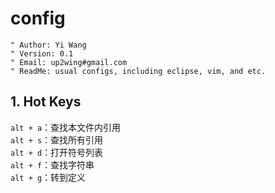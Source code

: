 # config
    " Author: Yi Wang
    " Version: 0.1
    " Email: up2wing#gmail.com
    " ReadMe: usual configs, including eclipse, vim, and etc.

## 1. Hot Keys
`alt + a`：查找本文件内引用<br>
`alt + s`：查找所有引用<br>
`alt + d`：打开符号列表<br>
`alt + f`：查找字符串<br>
`alt + g`：转到定义<br>
